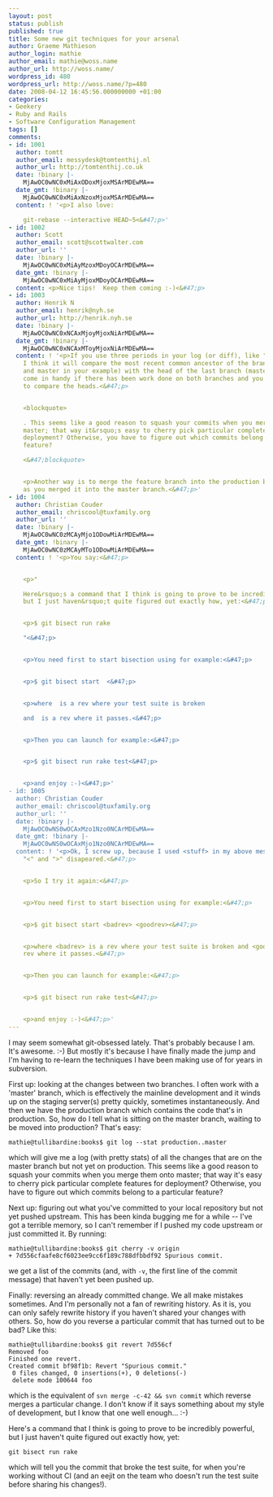 ```yaml
---
layout: post
status: publish
published: true
title: Some new git techniques for your arsenal
author: Graeme Mathieson
author_login: mathie
author_email: mathie@woss.name
author_url: http://woss.name/
wordpress_id: 480
wordpress_url: http://woss.name/?p=480
date: 2008-04-12 16:45:56.000000000 +01:00
categories:
- Geekery
- Ruby and Rails
- Software Configuration Management
tags: []
comments:
- id: 1001
  author: tomtt
  author_email: messydesk@tomtenthij.nl
  author_url: http://tomtenthij.co.uk
  date: !binary |-
    MjAwOC0wNC0xMiAxODoxMjoxMSArMDEwMA==
  date_gmt: !binary |-
    MjAwOC0wNC0xMiAxNzoxMjoxMSArMDEwMA==
  content: ! '<p>I also love:

    git-rebase --interactive HEAD~5<&#47;p>'
- id: 1002
  author: Scott
  author_email: scott@scottwalter.com
  author_url: ''
  date: !binary |-
    MjAwOC0wNC0xMiAyMzoxMDoyOCArMDEwMA==
  date_gmt: !binary |-
    MjAwOC0wNC0xMiAyMjoxMDoyOCArMDEwMA==
  content: <p>Nice tips!  Keep them coming :-)<&#47;p>
- id: 1003
  author: Henrik N
  author_email: henrik@nyh.se
  author_url: http://henrik.nyh.se
  date: !binary |-
    MjAwOC0wNC0xNCAxMjoyMjoxNiArMDEwMA==
  date_gmt: !binary |-
    MjAwOC0wNC0xNCAxMToyMjoxNiArMDEwMA==
  content: ! '<p>If you use three periods in your log (or diff), like "git log production...master",
    I think it will compare the most recent common ancestor of the branches (production
    and master in your example) with the head of the last branch (master). This can
    come in handy if there has been work done on both branches and you don''t want
    to compare the heads.<&#47;p>


    <blockquote>

    . This seems like a good reason to squash your commits when you merge them onto
    master; that way it&rsquo;s easy to cherry pick particular complete features for
    deployment? Otherwise, you have to figure out which commits belong to a particular
    feature?

    <&#47;blockquote>


    <p>Another way is to merge the feature branch into the production branch just
    as you merged it into the master branch.<&#47;p>'
- id: 1004
  author: Christian Couder
  author_email: chriscool@tuxfamily.org
  author_url: ''
  date: !binary |-
    MjAwOC0wNC0zMCAyMjo1ODowMiArMDEwMA==
  date_gmt: !binary |-
    MjAwOC0wNC0zMCAyMTo1ODowMiArMDEwMA==
  content: ! '<p>You say:<&#47;p>


    <p>"

    Here&rsquo;s a command that I think is going to prove to be incredibly powerful,
    but I just haven&rsquo;t quite figured out exactly how, yet:<&#47;p>


    <p>$ git bisect run rake

    "<&#47;p>


    <p>You need first to start bisection using for example:<&#47;p>


    <p>$ git bisect start  <&#47;p>


    <p>where  is a rev where your test suite is broken

    and  is a rev where it passes.<&#47;p>


    <p>Then you can launch for example:<&#47;p>


    <p>$ git bisect run rake test<&#47;p>


    <p>and enjoy :-)<&#47;p>'
- id: 1005
  author: Christian Couder
  author_email: chriscool@tuxfamily.org
  author_url: ''
  date: !binary |-
    MjAwOC0wNS0wOCAxMzo1Nzo0NCArMDEwMA==
  date_gmt: !binary |-
    MjAwOC0wNS0wOCAxMjo1Nzo0NCArMDEwMA==
  content: ! '<p>Ok, I screw up, because I used <stuff> in my above message but the
    "<" and ">" disapeared.<&#47;p>


    <p>So I try it again:<&#47;p>


    <p>You need first to start bisection using for example:<&#47;p>


    <p>$ git bisect start <badrev> <goodrev><&#47;p>


    <p>where <badrev> is a rev where your test suite is broken and <goodrev> is a
    rev where it passes.<&#47;p>


    <p>Then you can launch for example:<&#47;p>


    <p>$ git bisect run rake test<&#47;p>


    <p>and enjoy :-)<&#47;p>'
---
```

I may seem somewhat git-obsessed lately. That's probably because I am. It's
awesome. :-) But mostly it's because I have finally made the jump and I'm
having to re-learn the techniques I have been making use of for years in
subversion.

First up: looking at the changes between two branches. I often work with a
'master' branch, which is effectively the mainline development and it winds up
on the staging server(s) pretty quickly, sometimes instantaneously. And then
we have the production branch which contains the code that's in production.
So, how do I tell what is sitting on the master branch, waiting to be moved
into production? That's easy:

    mathie@tullibardine:books$ git log --stat production..master

which will give me a log (with pretty stats) of all the changes that are on
the master branch but not yet on production. This seems like a good reason to
squash your commits when you merge them onto master; that way it's easy to
cherry pick particular complete features for deployment? Otherwise, you have
to figure out which commits belong to a particular feature?

Next up: figuring out what you've committed to your local repository but not
yet pushed upstream. This has been kinda bugging me for a while -- I've got a
terrible memory, so I can't remember if I pushed my code upstream or just
committed it. By running:

    mathie@tullibardine:books$ git cherry -v origin
    + 7d556cfaafe8cf6023ee9cc6f189c788dfbbdf92 Spurious commit.

we get a list of the commits (and, with `-v`, the first line of the commit
message) that haven't yet been pushed up.

Finally: reversing an already committed change. We all make mistakes
sometimes. And I'm personally not a fan of rewriting history. As it is, you
can only safely rewrite history if you haven't shared your changes with
others. So, how do you reverse a particular commit that has turned out to be
bad? Like this:

    mathie@tullibardine:books$ git revert 7d556cf
    Removed foo
    Finished one revert.
    Created commit bf98f1b: Revert "Spurious commit."
     0 files changed, 0 insertions(+), 0 deletions(-)
     delete mode 100644 foo

which is the equivalent of `svn merge -c-42 && svn commit` which reverse
merges a particular change. I don't know if it says something about my style
of development, but I know that one well enough... :-)

Here's a command that I think is going to prove to be incredibly powerful, but
I just haven't quite figured out exactly how, yet:

    git bisect run rake

which will tell you the commit that broke the test suite, for when you're
working without CI (and an eejit on the team who doesn't run the test suite
before sharing his changes!).
